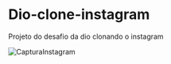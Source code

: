 # Dio-clone-instagram
Projeto do desafio da dio clonando o instagram 


![CapturaInstagram](https://user-images.githubusercontent.com/97926394/178385757-070bc811-7f9c-4fd1-a865-ba81504647f0.PNG)
